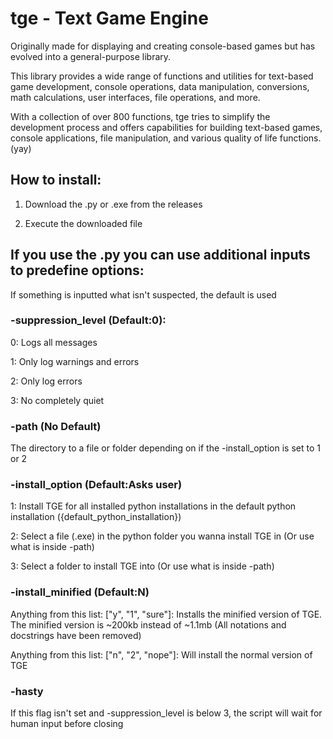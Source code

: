 # tge - Text Game Engine


Originally made for displaying and creating console-based games but has evolved into a general-purpose library.

This library provides a wide range of functions and utilities for text-based game development, console operations,
data manipulation, conversions, math calculations, user interfaces, file operations, and more.

With a collection of over 800 functions, tge tries to simplify the development process and offers capabilities for
building text-based games, console applications, file manipulation, and various quality of life functions. (yay)

## How to install:
  1. Download the .py or .exe from the releases

  2. Execute the downloaded file




## If you use the .py you can use additional inputs to predefine options:
  If something is inputted what isn't suspected, the default is used


### -suppression_level (Default:0):
  0: Logs all messages

  1: Only log warnings and errors

  2: Only log errors

  3: No completely quiet


### -path (No Default)
  The directory to a file or folder depending on if the -install_option is set to 1 or 2


### -install_option (Default:Asks user)
  1: Install TGE for all installed python installations in the default python installation ({default_python_installation})

  2: Select a file (.exe) in the python folder you wanna install TGE in (Or use what is inside -path)

  3: Select a folder to install TGE into (Or use what is inside -path)


### -install_minified (Default:N)
  Anything from this list: ["y", "1", "sure"]: Installs the minified version of TGE. The minified version is ~200kb instead of ~1.1mb (All notations and docstrings have been removed)
  
  Anything from this list: ["n", "2", "nope"]: Will install the normal version of TGE

### -hasty 
  If this flag isn't set and -suppression_level is below 3, the script will wait for human input before closing